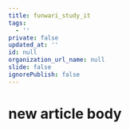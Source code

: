 ```yaml
---
title: funwari_study_it
tags:
  - ''
private: false
updated_at: ''
id: null
organization_url_name: null
slide: false
ignorePublish: false
---
```

# new article body
